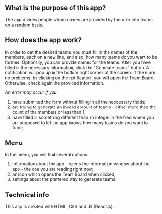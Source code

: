 ## What is the purpose of this app?

The app divides people whom names are provided by the user into teams on a random basis.

## How does the app work?

In order to get the desired teams, you must fill in the names of the members, each on a new line, and also, how many teams do you want to be formed. Optionally, you can provide names for the teams. After you have filled in the necessary information, click the "Generate teams" button. A notification will pop up in the bottom right corner of the screen. If there are no problems, by clicking on the notification, you will open the Team Board. Otherwise, check again the provided information.

_An error may occur if you:_

1. have submitted the form without filling in all the neccessary fields;
2. are trying to generate an invalid amount of teams - either more than the count of the members or less than 1;
3. have filled in something different than an integer in the filed where you are supposed to let the app knows how many teams do you want to form;

## Menu

In the menu, you will find several options:

1. information about the app - opens the information window about the app - the one you are reading right now;
2. an icon which opens the Team Board when clicked;
3. settings about the preffered way to generate teams.

## Technical info

This app is created with HTML, CSS and JS (React.js).
